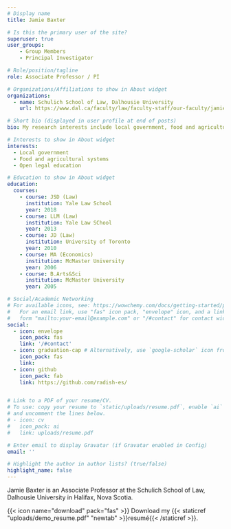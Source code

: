 ```yaml
---
# Display name
title: Jamie Baxter

# Is this the primary user of the site?
superuser: true
user_groups: 
    - Group Members
    - Principal Investigator

# Role/position/tagline
role: Associate Professor / PI

# Organizations/Affiliations to show in About widget
organizations:
  - name: Schulich School of Law, Dalhousie University
    url: https://www.dal.ca/faculty/law/faculty-staff/our-faculty/jamie-baxter.html

# Short bio (displayed in user profile at end of posts)
bio: My research interests include local government, food and agricultural systems and open legal educaiton.  

# Interests to show in About widget
interests:
  - Local government
  - Food and agricultural systems
  - Open legal education

# Education to show in About widget
education:
  courses:
    - course: JSD (Law)
      institution: Yale Law School
      year: 2018
    - course: LLM (Law)
      institution: Yale Law SChool
      year: 2013
    - course: JD (Law)
      institution: University of Toronto
      year: 2010
    - course: MA (Economics)
      institution: McMaster University
      year: 2006
    - course: B.Arts&Sci 
      institution: McMaster University
      year: 2005

# Social/Academic Networking
# For available icons, see: https://wowchemy.com/docs/getting-started/page-builder/#icons
#   For an email link, use "fas" icon pack, "envelope" icon, and a link in the
#   form "mailto:your-email@example.com" or "/#contact" for contact widget.
social:
  - icon: envelope
    icon_pack: fas
    link: '/#contact'
  - icon: graduation-cap # Alternatively, use `google-scholar` icon from `ai` icon pack
    icon_pack: fas
    link: 
  - icon: github
    icon_pack: fab
    link: https://github.com/radish-es/


# Link to a PDF of your resume/CV.
# To use: copy your resume to `static/uploads/resume.pdf`, enable `ai` icons in `params.toml`,
# and uncomment the lines below.
# - icon: cv
#   icon_pack: ai
#   link: uploads/resume.pdf

# Enter email to display Gravatar (if Gravatar enabled in Config)
email: ''

# Highlight the author in author lists? (true/false)
highlight_name: false
---
```


Jamie Baxter is an Associate Professor at the Schulich School of Law, Dalhousie University in Halifax, Nova Scotia.  

{{< icon name="download" pack="fas" >}} Download my {{< staticref "uploads/demo_resume.pdf" "newtab" >}}resumé{{< /staticref >}}.
